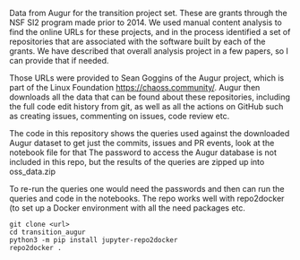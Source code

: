 Data from Augur for the transition project set.  These are grants through the NSF SI2 program made prior to 2014.  We used manual content analysis to find the online URLs for these projects, and in the process identified a set of repositories that are associated with the software built by each of the grants.  We have described that overall analysis project in a few papers, so I can provide that if needed.

Those URLs were provided to Sean Goggins of the Augur project, which is part of the Linux Foundation https://chaoss.community/.  Augur then downloads all the data that can be found about these repositories, including the full code edit history from git, as well as all the actions on GitHub such as creating issues, commenting on issues, code review etc.

The code in this repository shows the queries used against the downloaded Augur dataset to get just the commits, issues and PR events, look at the notebook file for that  The password to access the Augur database is not included in this repo, but the results of the queries are zipped up into oss_data.zip

To re-run the queries one would need the passwords and then can run the queries and code in the notebooks.  The repo works well with repo2docker (to set up a Docker environment with all the need packages etc.

```
git clone <url>
cd transition_augur
python3 -m pip install jupyter-repo2docker
repo2docker .
```
